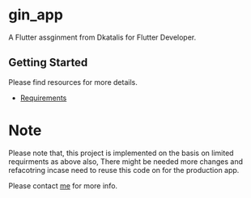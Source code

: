 # gin_app

A Flutter assginment from Dkatalis for Flutter Developer.

## Getting Started

Please find resources for more details. 
- [Requirements](https://github.com/NSAnant/gin_demo/blob/master/Flutter_Assignment_%20Dkatalis.pdf)

# Note

Please note that, this project is implemented on the basis on limited requirments as above also, There might be needed more changes and refacotring incase need to reuse this code on for the production app. 

Please contact [me](nikate.shri@gmail.com) for more info. 


